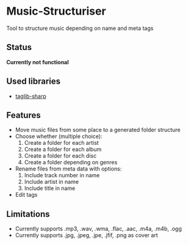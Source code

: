 # Music-Structuriser
Tool to structure music depending on name and meta tags

## Status
**Currently not functional**

## Used libraries
+ [taglib-sharp](https://github.com/mono/taglib-sharp)

## Features
+ Move music files from some place to a generated folder structure
+ Choose whether (multiple choice):
	1. Create a folder for each artist
	2. Create a folder for each album
	3. Create a folder for each disc
	4. Create a folder depending on genres
+ Rename files from meta data with options:
	1. Include track number in name
	2. Include artist in name
	3. Include title in name
+ Edit tags

## Limitations
+ Currently supports .mp3, .wav, .wma, .flac, .aac, .m4a, .m4b, .ogg
+ Currently supports .jpg, .jpeg, .jpe, .jfif, .png as cover art